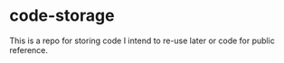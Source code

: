 code-storage
============

This is a repo for storing code I intend to re-use later or code for public reference.
